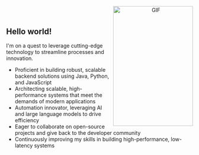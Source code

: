 <html>
<head>
<link rel="stylesheet" type="text/css" href="style.css">
</head>
<body>
  <header>
    <img align="right" alt="GIF" width="215" height="323" src="https://github.com/user-attachments/assets/23135f6f-6cc4-4324-97bb-4dc56fe3d347" />
  </header>
  <section>
    <h1>
Hello world!

</h1>
    <p>
I'm on a quest to leverage cutting-edge technology to streamline processes and innovation.
</p>
    <ul>  
      <li>Proficient in building robust, scalable backend solutions using Java, Python, and JavaScript</li>
      <li>Architecting scalable, high-performance systems that meet the demands of modern applications</li>
 <li>Automation innovator, leveraging AI and large language models to drive efficiency</li>
<li>Eager to collaborate on open-source projects and give back to the developer community</li>
      <li>Continuously improving my skills in building high-performance, low-latency systems</li>
    </ul>
  </section>
</body>
</html>
